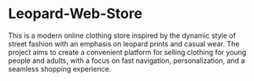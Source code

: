 # Leopard-Web-Store
This is a modern online clothing store inspired by the dynamic style of street fashion with an emphasis on leopard prints and casual wear. The project aims to create a convenient platform for selling clothing for young people and adults, with a focus on fast navigation, personalization, and a seamless shopping experience. 
